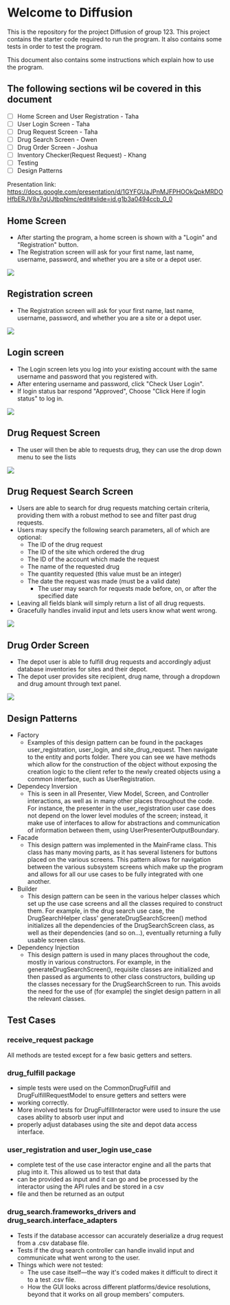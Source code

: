 # Welcome to Diffusion

This is the repository for the project Diffusion of group 123. This project contains the starter code required to run
the program. It also contains some tests in order to test the program.

This document also contains some instructions which explain how to use the program.

## The following sections wil be covered in this document
- [ ] Home Screen and User Registration - Taha
- [ ] User Login Screen - Taha
- [ ] Drug Request Screen - Taha
- [ ] Drug Search Screen - Owen
- [ ] Drug Order Screen  - Joshua
- [ ] Inventory Checker(Request Request) - Khang
- [ ] Testing 
- [ ] Design Patterns

Presentation link: https://docs.google.com/presentation/d/1GYFGUaJPnMJFPHOOkQpkMRDOHfbERJV8x7qUJtbpNmc/edit#slide=id.g1b3a0494ccb_0_0

## Home Screen

* After starting the program, a home screen is shown with a "Login" and "Registration" button.
* The Registration screen will ask for your first name, last name, username, password, and whether you are a site or a 
depot user.

![](project_images/home_screen.png)

## Registration screen

* The Registration screen will ask for your first name, last name, username, password, and whether you are a site or a 
depot user.

![](project_images/user_registration_screen.png)

## Login screen

* The Login screen lets you log into your existing account with the same username and password that you registered with.
* After entering username and password, click "Check User Login".
* If login status bar respond "Approved", Choose "Click Here if login status" to log in.

![](project_images/user_login_success.png)


## Drug Request Screen

* The user will then be able to requests drug, they can use the drop down menu to see the lists

![](project_images/drug_request_screen.png)


## Drug Request Search Screen

* Users are able to search for drug requests matching certain criteria, providing them with a robust method to see and filter past drug requests.
* Users may specify the following search parameters, all of which are optional:
  * The ID of the drug request
  * The ID of the site which ordered the drug
  * The ID of the account which made the request
  * The name of the requested drug
  * The quantity requested (this value must be an integer)
  * The date the request was made (must be a valid date)
    * The user may search for requests made before, on, or after the specified date
* Leaving all fields blank will simply return a list of all drug requests.
* Gracefully handles invalid input and lets users know what went wrong.

![](project_images/drug_search_screen.png)


## Drug Order Screen

* The depot user is able to fulfill drug requests and accordingly adjust database inventories for sites and their depot.
* The depot user provides site recipient, drug name, through a dropdown and drug amount through text panel.

![](project_images/drug_order_screen.png)



## Design Patterns
* Factory
  * Examples of this design pattern can be found in the packages user_registration, user_login, and site_drug_request. Then navigate to the entity and ports folder. There you can see we have methods which allow for the construction of the object without exposing the creation logic to the client refer to the newly created objects using a common interface, such as UserRegistration.
* Dependecy Inversion
  * This is seen in all Presenter, View Model, Screen, and Controller interactions, as well as in many other places throughout the code. For instance, the presenter in the user_registration user case does not depend on the lower level modules of the screen; instead, it make use of interfaces to allow for abstractions and communication of information between them, using UserPresenterOutputBoundary.
* Facade 
  * This design pattern was implemented in the MainFrame class. This class has many moving parts, as it has several listeners for buttons placed on the various screens. This pattern allows for navigation between the various subsystem screens which make up the program and allows for all our use cases to be fully integrated with one another.
* Builder
  * This design pattern can be seen in the various helper classes which set up the use case screens and all the classes required to construct them. For example, in the drug search use case, the DrugSearchHelper class' generateDrugSearchScreen() method initializes all the dependencies of the DrugSearchScreen class, as well as their dependencies (and so on...), eventually returning a fully usable screen class.
* Dependency Injection
  * This design pattern is used in many places throughout the code, mostly in various constructors. For example, in the generateDrugSearchScreen(), requisite classes are initialized and then passed as arguments to other class constructors, building up the classes necessary for the DrugSearchScreen to run. This avoids the need for the use of (for example) the singlet design pattern in all the relevant classes.



## Test Cases

### receive_request package
All methods are tested except for a few basic getters and setters.

### drug_fulfill package
* simple tests were used on the CommonDrugFulfill and DrugFulfillRequestModel to ensure getters and setters were
* working correctly.
* More involved tests for DrugFulfillInteractor were used to insure the use cases ability to absorb user input and
* properly adjust databases using the site and depot data access interface.

### user_registration and user_login use_case
* complete test of the use case interactor engine and all the parts that plug into it. This allowed us to test that data
* can be provided as input and it can go and be processed by the interactor using the API rules and be stored in a csv 
* file and then be returned as an output

### drug_search.frameworks_drivers and drug_search.interface_adapters
* Tests if the database accessor can accurately deserialize a drug request from a .csv database file.
* Tests if the drug search controller can handle invalid input and communicate what went wrong to the user.
* Things which were not tested:
  * The use case itself—the way it's coded makes it difficult to direct it to a test .csv file.
  * How the GUI looks across different platforms/device resolutions, beyond that it works on all group members' computers.
